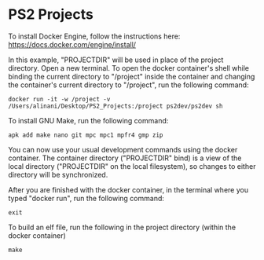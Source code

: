 # PS2 Projects

To install Docker Engine, follow the instructions here: https://docs.docker.com/engine/install/

In this example, "PROJECTDIR" will be used in place of the project directory.
Open a new terminal.
To open the docker container's shell while binding the current directory to "/project" inside the container and changing the container's current directory to "/project", run the following command:

```
docker run -it -w /project -v /Users/alinani/Desktop/PS2_Projects:/project ps2dev/ps2dev sh
```

To install GNU Make, run the following command:

```
apk add make nano git mpc mpc1 mpfr4 gmp zip
```

You can now use your usual development commands using the docker container.
The container directory ("PROJECTDIR" bind) is a view of the local directory ("PROJECTDIR" on the local filesystem), so changes to either directory will be synchronized.

After you are finished with the docker container, in the terminal where you typed "docker run", run the following command:

```
exit
```

To build an elf file, run the following in the project directory (within the docker container)

```
make
```
